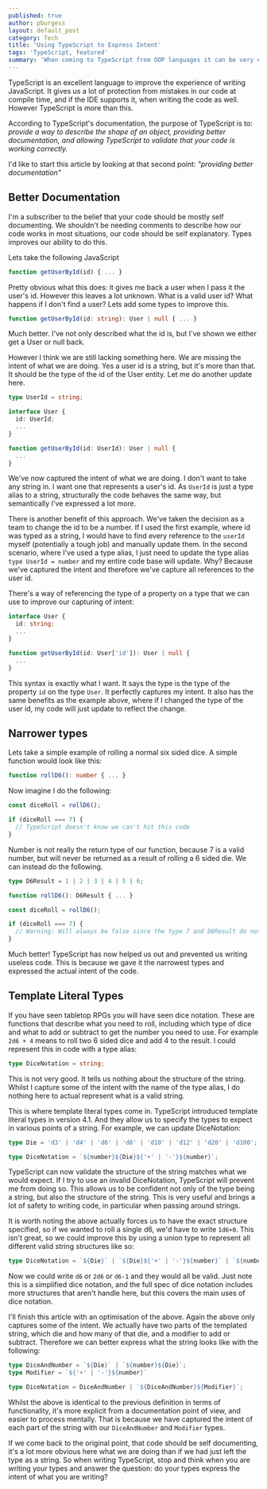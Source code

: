 ```yaml
---
published: true
author: pburgess
layout: default_post
category: Tech
title: 'Using TypeScript to Express Intent'
tags: 'TypeScript, featured'
summary: 'When coming to TypeScript from OOP languages it can be very easy to fall into the trap of using types the same way you are used to. But this is missing a lot of power of TypeScript. This article looks at how you can extend your TypeScript use to not only represent types, but also express the intent and document your code better.'
---
```


TypeScript is an excellent language to improve the experience of writing JavaScript. It gives us a lot of protection from mistakes in our code at compile time, and if the IDE supports it, when writing the code as well. However TypeScript is more than this.

According to TypeScript's documentation, the purpose of TypeScript is to:
*provide a way to describe the shape of an object, providing better documentation, and allowing TypeScript to validate that your code is working correctly.*

I'd like to start this article by looking at that second point: *"providing better documentation"*

## Better Documentation

I'm a subscriber to the belief that your code should be mostly self documenting. We shouldn't be needing comments to describe how our code works in most situations, our code should be self explanatory. Types improves our ability to do this.

Lets take the following JavaScript

~~~typescript
function getUserById(id) { ... }
~~~

Pretty obvious what this does: it gives me back a user when I pass it the user's id. However this leaves a lot unknown. What is a valid user id? What happens if I don't find a user? Lets add some types to improve this.

~~~typescript
function getUserById(id: string): User | null { ... }
~~~

Much better. I've not only described what the id is, but I've shown we either get a User or null back.

However I think we are still lacking something here. We are missing the intent of what we are doing. Yes a user id is a string, but it's more than that. It should be the type of the id of the User entity. Let me do another update here.

~~~typescript
type UserId = string;

interface User {
  id: UserId;
  ...
}

function getUserById(id: UserId): User | null {
  ...
}
~~~

We've now captured the intent of what we are doing. I don't want to take any string in. I want one that represents a user's id. As `UserId` is just a type alias to a string, structurally the code behaves the same way, but semantically I've expressed a lot more.

There is another benefit of this approach. We've taken the decision as a team to change the id to be a number. If I used the first example, where id was typed as a string, I would have to find every reference to the `userId` myself (potentially a tough job) and manually update them. In the second scenario, where I've used a type alias, I just need to update the type alias `type UserId = number` and my entire code base will update. Why? Because we've captured the intent and therefore we've capture all references to the user id.

There's a way of referencing the type of a property on a type that we can use to improve our capturing of intent:

~~~typescript
interface User {
  id: string;
  ...
}

function getUserById(id: User['id']): User | null {
  ...
}
~~~

This syntax is exactly what I want. It says the type is the type of the property `id` on the type `User`. It perfectly captures my intent. It also has the same benefits as the example above, where if I changed the type of the user id, my code will just update to reflect the change.

## Narrower types

Lets take a simple example of rolling a normal six sided dice. A simple function would look like this:

~~~typescript
function rollD6(): number { ... }
~~~

Now imagine I do the following:

~~~typescript
const diceRoll = rollD6();

if (diceRoll === 7) {
  // TypeScript doesn't know we can't hit this code
}
~~~

Number is not really the return type of our function, because 7 is a valid number, but will never be returned as a result of rolling a 6 sided die. We can instead do the following.

~~~typescript
type D6Result = 1 | 2 | 3 | 4 | 5 | 6;

function rollD6(): D6Result { ... }

const diceRoll = rollD6();

if (diceRoll === 7) {
  // Warning: Will always be false since the type 7 and D6Result do not overlap.
}
~~~

Much better! TypeScript has now helped us out and prevented us writing useless code. This is because we gave it the narrowest types and expressed the actual intent of the code.

## Template Literal Types

If you have seen tabletop RPGs you will have seen dice notation. These are functions that describe what you need to roll, including which type of dice and what to add or subtract to get the number you need to use. For example `2d6 + 4` means to roll two 6 sided dice and add 4 to the result. I could represent this in code with a type alias:

~~~typescript
type DiceNotation = string;
~~~

This is not very good. It tells us nothing about the structure of the string. Whilst I capture some of the intent with the name of the type alias, I do nothing here to actual represent what is a valid string.

This is where template literal types come in. TypeScript introduced template literal types in version 4.1. And they allow us to specify the types to expect in various points of a string. For example, we can update DiceNotation:

~~~typescript
type Die = 'd3' | 'd4' | 'd6' | 'd8' | 'd10' | 'd12' | 'd20' | 'd100';

type DiceNotation = `${number}${Die}${'+' | '-'}${number}`;
~~~

TypeScript can now validate the structure of the string matches what we would expect. If I try to use an invalid DiceNotation, TypeScript will prevent me from doing so. This allows us to be confident not only of the type being a string, but also the structure of the string. This is very useful and brings a lot of safety to writing code, in particular when passing around strings.

It is worth noting the above actually forces us to have the exact structure specified, so if we wanted to roll a single d6, we'd have to write `1d6+0`. This isn't great, so we could improve this by using a union type to represent all different valid string structures like so:

~~~typescript
type DiceNotation = `${Die}` | `${Die}${'+' | '-'}${number}` | `${number}${Die}` | `${number}${Die}${'+' | '-'}${number}`;
~~~

Now we could write `d6` or `2d6` or `d6-1` and they would all be valid. Just note this is a simplified dice notation, and the full spec of dice notation includes more structures that aren't handle here, but this covers the main uses of dice notation.

I'll finish this article with an optimisation of the above. Again the above only captures some of the intent. We actually have two parts of the templated string, which die and how many of that die, and a modifier to add or subtract. Therefore we can better express what the string looks like with the following:

~~~typescript
type DiceAndNumber = `${Die}` | `${number}${Die}`;
type Modifier = `${'+' | '-'}${number}`

type DiceNotation = DiceAndNumber | `${DiceAndNumber}${Modifier}`;
~~~

Whilst the above is identical to the previous definition in terms of functionality, it's more explicit from a documentation point of view, and easier to process mentally. That is because we have captured the intent of each part of the string with our `DiceAndNumber` and `Modifier` types.

If we come back to the original point, that code should be self documenting, it's a lot more obvious here what we are doing than if we had just left the type as a string. So when writing TypeScript, stop and think when you are writing your types and answer the question: do your types express the intent of what you are writing?